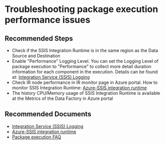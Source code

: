 <properties
	pageTitle="Troubleshooting Azure-SSIS IR Runtime - Performance Issues"
	description="Troubleshooting Azure-SSIS IR Runtime - Performance Issues"
	service="microsoft.datafactory"
	resource="factories"
	authors="LianwMS"
	ms.author="lianw"
	articleId="datafactory-newtree-ssis-ir-pacakge-execution-performance.md"
	diagnosticScenario=""
	selfHelpType="generic"
	supportTopicIds="32680900"
	resourceTags=""
	productPesIds="15613"
	cloudEnvironments="public"
/>

# Troubleshooting package execution performance issues
## **Recommended Steps**

* Check if the SSIS Integration Runtime is in the same region as the Data Source and Destination
* Enable "Performance" Logging Level. You can set the Logging Level of package execution to "Performance" to collect more detail duration information for each component in the execution. Details can be found at: [Integration Service (SSIS) Logging](https://docs.microsoft.com/sql/integration-services/performance/integration-services-ssis-logging)
* Check IR node performance in IR monitor page in Azure portal. How to monitor SSIS Integration Runtime: [Azure-SSIS integration runtime](https://docs.microsoft.com/azure/data-factory/monitor-integration-runtime#azure-ssis-integration-runtime)
*  The history CPU/Memory usage of SSIS Integration Runtime is available at the Metrics of the Data Factory in Azure portal<br>

## **Recommended Documents**

* [Integration Service (SSIS) Logging](https://docs.microsoft.com/sql/integration-services/performance/integration-services-ssis-logging)
* [Azure-SSIS integration runtime](https://docs.microsoft.com/azure/data-factory/monitor-integration-runtime#azure-ssis-integration-runtime)
* [Package execution FAQ](https://docs.microsoft.com/azure/data-factory/ssis-integration-runtime-ssis-activity-faq)
